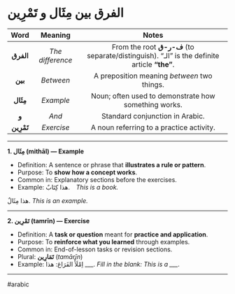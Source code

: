 # الفرق بين مِثَال و تَمْرِين

| **Word** | **Meaning** | **Notes** |
|:-:|:-:|:-:|
| **الفرق** | *The difference* | From the root **ف-ر-ق** (to separate/distinguish). “الـ” is the definite article **“the”**. |
| **بين** | *Between* | A preposition meaning *between* two things. |
| **مِثَال** | *Example* | Noun; often used to demonstrate how something works. |
| **و** | *And* | Standard conjunction in Arabic. |
| **تَمْرِين** | *Exercise* | A noun referring to a practice activity. |

---

**1. مِثَال (mithāl) — Example**
* Definition: A sentence or phrase that **illustrates a rule or pattern**.
* Purpose: To **show how a concept works**.
* Common in: Explanatory sections before the exercises.
* Example:
هذا كِتَابٌ.
⠀*This is a book.*

هذا مِثَالٌ.
*This is an example.*

---

**2. تَمْرِين (tamrīn) — Exercise**
* Definition: A **task or question** meant for **practice and application**.
* Purpose: To **reinforce what you learned** through examples.
* Common in: End-of-lesson tasks or revision sections.
* Plural: **تَمَارِين** (*tamārīn*)
* Example:
اِمْلَأْ الفَرَاغ: هذا ___.
*Fill in the blank: This is a ___.*

---

#arabic